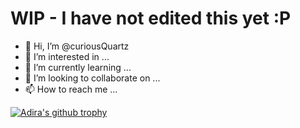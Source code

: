 # WIP - I have not edited this yet :P

- 👋 Hi, I’m @curiousQuartz
- 👀 I’m interested in ...
- 🌱 I’m currently learning ...
- 💞️ I’m looking to collaborate on ...
- 📫 How to reach me ...

<!---
curiousQuartz/curiousQuartz is a ✨ special ✨ repository because its `README.md` (this file) appears on your GitHub profile.
You can click the Preview link to take a look at your changes.
--->

[![Adira's github trophy](https://github-profile-trophy.vercel.app/?username=curiousQuartz&theme=algolia&margin-w=15&margin-h=15&column=4)](https://github.com/ryo-ma/github-profile-trophy)
